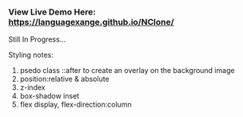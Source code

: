 ### View Live Demo Here: https://languagexange.github.io/NClone/
Still In Progress...

Styling notes:
1. psedo class ::after to create an overlay on the background image 
2. position:relative & absolute
3. z-index
4. box-shadow inset
5. flex display, flex-direction:column
